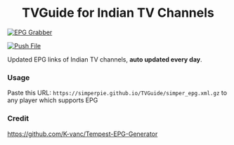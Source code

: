 
<h1 align="center"> TVGuide for Indian TV Channels </h1>

[![EPG Grabber](https://github.com/simperpie/tempest/actions/workflows/EPG%20Grabber.yml/badge.svg)](https://github.com/simperpie/tempest/actions/workflows/EPG%20Grabber.yml)

[![Push File](https://github.com/simperpie/tempest/actions/workflows/Push%20File.yml/badge.svg)](https://github.com/simperpie/tempest/actions/workflows/Push%20File.yml)

Updated EPG links of Indian TV channels, **auto updated every day**.

### Usage
Paste this URL: `https://simperpie.github.io/TVGuide/simper_epg.xml.gz` to any player which supports EPG

### Credit

 https://github.com/K-vanc/Tempest-EPG-Generator
